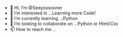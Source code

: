 - 👋 Hi, I’m @Seeyousooner
- 👀 I’m interested in ...Learning more Code!
- 🌱 I’m currently learning ...Python
- 💞️ I’m looking to collaborate on ...Python or Html/Css
- 📫 How to reach me ...

<!---
Seeyousooner/Seeyousooner is a ✨ special ✨ repository because its `README.md` (this file) appears on your GitHub profile.
You can click the Preview link to take a look at your changes.
--->
